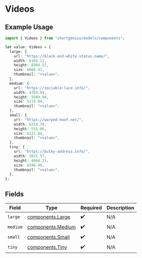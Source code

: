 # Videos

## Example Usage

```typescript
import { Videos } from "shortgenius/models/components";

let value: Videos = {
  large: {
    url: "https://black-and-white-status.name/",
    width: 6164.12,
    height: 8309.57,
    size: 6666.41,
    thumbnail: "<value>",
  },
  medium: {
    url: "https://sociable-lace.info/",
    width: 4754.94,
    height: 5949.98,
    size: 5174.04,
    thumbnail: "<value>",
  },
  small: {
    url: "https://warped-hoof.net/",
    width: 6214.39,
    height: 515.06,
    size: 6122.84,
    thumbnail: "<value>",
  },
  tiny: {
    url: "https://bulky-address.info/",
    width: 3815.57,
    height: 4004.21,
    size: 8340.48,
    thumbnail: "<value>",
  },
};
```

## Fields

| Field                                                  | Type                                                   | Required                                               | Description                                            |
| ------------------------------------------------------ | ------------------------------------------------------ | ------------------------------------------------------ | ------------------------------------------------------ |
| `large`                                                | [components.Large](../../models/components/large.md)   | :heavy_check_mark:                                     | N/A                                                    |
| `medium`                                               | [components.Medium](../../models/components/medium.md) | :heavy_check_mark:                                     | N/A                                                    |
| `small`                                                | [components.Small](../../models/components/small.md)   | :heavy_check_mark:                                     | N/A                                                    |
| `tiny`                                                 | [components.Tiny](../../models/components/tiny.md)     | :heavy_check_mark:                                     | N/A                                                    |